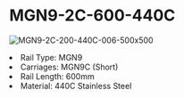 # MGN9-2C-600-440C

![MGN9-2C-200-440C-006-500x500](https://user-images.githubusercontent.com/4562957/130059755-52054d56-bb00-4c9d-ac4e-e7a572afdb7a.jpg)

  <li/> Rail Type: MGN9 </li>
  <li/> Carriages: MGN9C (Short) </li>
  <li/> Rail Length: 600mm </li>
  <li/> Material: 440C Stainless Steel</li>

